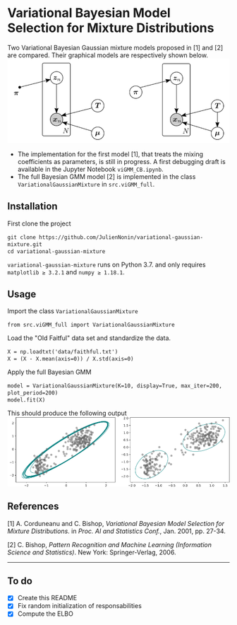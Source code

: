 # Variational Bayesian Model Selection for Mixture Distributions

Two Variational Bayesian Gaussian mixture models proposed in [1] and [2] are compared. Their graphical models are respectively shown below.
![graphical models](data/img/graphical_models.png)
- The implementation for the first model [1], that treats the mixing coefficients as parameters, is still in progress. A first debugging draft is available in the Jupyter Notebook `viGMM_CB.ipynb`.
- The full Bayesian GMM model [2] is implemented in the class `VariationalGaussianMixture` in `src.viGMM_full`.
## Installation
First clone the project
```
git clone https://github.com/JulienNonin/variational-gaussian-mixture.git
cd variational-gaussian-mixture
```
`variational-gaussian-mixture` runs on Python 3.7. and only requires `matplotlib ≥ 3.2.1` and `numpy ≥ 1.18.1`.

## Usage
Import the class `VariationalGaussianMixture`
```
from src.viGMM_full import VariationalGaussianMixture
```
Load the "Old Faitful" data set and standardize the data.
```
X = np.loadtxt('data/faithful.txt')
X = (X - X.mean(axis=0)) / X.std(axis=0)
```
Apply the full Bayesian GMM
```
model = VariationalGaussianMixture(K=10, display=True, max_iter=200, plot_period=200)
model.fit(X)
```
This should produce the following output
![results](data/img/results_fullGMM_OF.png)

## References
[1] A. Corduneanu and C. Bishop, *Variational Bayesian Model Selection for Mixture Distributions*. in *Proc. AI
and Statistics Conf.*, Jan. 2001, pp. 27-34.

[2] C. Bishop, *Pattern Recognition and Machine Learning (Information Science and Statistics)*. New York:
Springer-Verlag, 2006.

----
## To do

- [x] Create this README
- [x] Fix random initialization of responsabilities
- [x] Compute the ELBO
